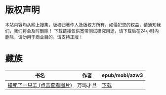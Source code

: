 # 版权声明

本站内容均从网上搜集，版权归著作人及版权方所有，如侵犯您的权益，请通知我们，我们将会及时删除！ 下载链接仅供宽带测试研究用途，请下载后在24小时内删除，请勿用于商业目的。请支持正版！

# 藏族

| 书名 | 作者 | epub/mobi/azw3 |
| --- | --- | --- |
| [撞死了一只羊 (点击查看图片)](https://www.dushupai.com/attachment/2024/06/05/186484dd205f9a2f.jpg) | 万玛才旦 | [下载](https://url89.ctfile.com/f/31084289-1357029598-9f87c8?p=8866) |
